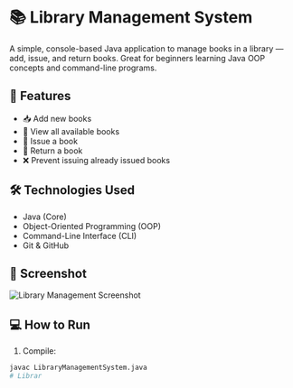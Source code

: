 # 📚 Library Management System

A simple, console-based Java application to manage books in a library — add, issue, and return books. Great for beginners learning Java OOP concepts and command-line programs.

## 🚀 Features

- 📥 Add new books
- 📖 View all available books
- 🔐 Issue a book
- 🔁 Return a book
- ❌ Prevent issuing already issued books

## 🛠 Technologies Used

- Java (Core)
- Object-Oriented Programming (OOP)
- Command-Line Interface (CLI)
- Git & GitHub

## 📸 Screenshot

![Library Management Screenshot](screenshot.png)

## 💻 How to Run

1. Compile:

```bash
javac LibraryManagementSystem.java
# Librar
